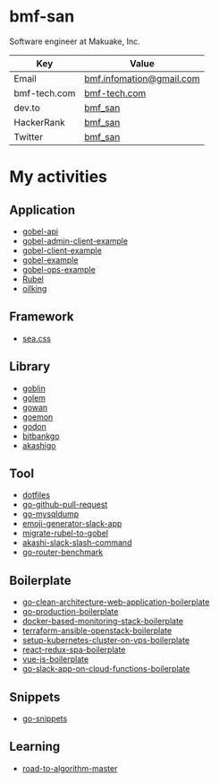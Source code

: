 # bmf-san

Software engineer at Makuake, Inc.

|     Key      |                     Value                     |
| ------------ | --------------------------------------------- |
| Email        | bmf.infomation@gmail.com                      |
| bmf-tech.com | [bmf-tech.com](https://bmf-tech.com)          |
| dev.to       | [bmf_san](https://dev.to/bmf_san)             |
| HackerRank   | [bmf_san](https://www.hackerrank.com/bmf_san) |
| Twitter      | [bmf_san](https://twitter.com/bmf_san)        |

# My activities
## Application
- [gobel-api](https://github.com/bmf-san/gobel-api)
- [gobel-admin-client-example](https://github.com/bmf-san/gobel-admin-client-example)
- [gobel-client-example](https://github.com/bmf-san/gobel-client-example)
- [gobel-example](https://github.com/bmf-san/gobel-example)
- [gobel-ops-example](https://github.com/bmf-san/gobel-ops-example)
- [Rubel](https://github.com/bmf-san/Rubel)
- [oilking](https://github.com/bmf-san/oilking)

## Framework
- [sea.css](https://github.com/bmf-san/sea.css)

## Library
- [goblin](https://github.com/bmf-san/goblin)
- [golem](https://github.com/bmf-san/golem)
- [gowan](https://github.com/bmf-san/gowan)
- [goemon](https://github.com/bmf-san/goemon)
- [godon](https://github.com/bmf-san/godon)
- [bitbankgo](https://github.com/bmf-san/bitbankgo)
- [akashigo](https://github.com/bmf-san/akashigo)

## Tool
- [dotfiles](https://github.com/bmf-san/dotfiles)
- [go-github-pull-request](https://github.com/bmf-san/go-github-pull-request)
- [go-mysqldump](https://github.com/bmf-san/go-mysqldump)
- [emoji-generator-slack-app](https://github.com/bmf-san/emoji-generator-slack-app)
- [migrate-rubel-to-gobel](https://github.com/bmf-san/migrate-rubel-to-gobel)
- [akashi-slack-slash-command](https://github.com/bmf-san/akashi-slack-slash-command)
- [go-router-benchmark](https://github.com/bmf-san/go-router-benchmark)

## Boilerplate
- [go-clean-architecture-web-application-boilerplate](https://github.com/bmf-san/go-clean-architecture-web-application-boilerplate)
- [go-production-boilerplate](https://github.com/bmf-san/go-production-boilerplate)
- [docker-based-monitoring-stack-boilerplate](https://github.com/bmf-san/docker-based-monitoring-stack-boilerplate)
- [terraform-ansible-openstack-boilerplate](https://github.com/bmf-san/terraform-ansible-openstack-boilerplate)
- [setup-kubernetes-cluster-on-vps-boilerplate](https://github.com/bmf-san/setup-kubernetes-cluster-on-vps-boilerplate)
- [react-redux-spa-boilerplate](https://github.com/bmf-san/react-redux-spa-boilerplate)
- [vue-js-boilerplate](https://github.com/bmf-san/vue-js-boilerplate)
- [go-slack-app-on-cloud-functions-boilerplate](https://github.com/bmf-san/go-slack-app-on-cloud-functions-boilerplate)

## Snippets
- [go-snippets](https://github.com/bmf-san/go-snippets)

## Learning
- [road-to-algorithm-master](https://github.com/bmf-san/road-to-algorithm-master)
